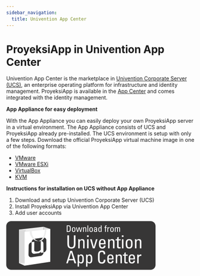 ```yaml
---
sidebar_navigation:
  title: Univention App Center
---
```


# ProyeksiApp in Univention App Center

Univention App Center is the marketplace in [Univention Corporate Server (UCS)](https://www.univention.com/products/ucs/), an enterprise operating platform for infrastructure and identity management. ProyeksiApp is available in the [App Center]( https://www.univention.com/appid/openproject/) and comes integrated with the identity management.


**App Appliance for easy deployment**

With the App Appliance you can easily deploy your own ProyeksiApp server in a virtual environment. The App Appliance consists of UCS and ProyeksiApp already pre-installed. The UCS environment is setup with only a few steps. Download the official ProyeksiApp virtual machine image in one of the following formats:

* [VMware](https://appcenter.software-univention.de/univention-apps/current/openproject/Univention-App-openproject-vmware.zip)
* [VMware ESXi](https://appcenter.software-univention.de/univention-apps/current/openproject/Univention-App-openproject-ESX.ova)
* [VirtualBox](https://appcenter.software-univention.de/univention-apps/current/openproject/Univention-App-openproject-virtualbox.ova)
* [KVM](https://appcenter.software-univention.de/univention-apps/current/openproject/Univention-App-openproject-KVM.qcow2)

**Instructions for installation on UCS without App Appliance**

1. Download and setup Univention Corporate Server (UCS)
2. Install ProyeksiApp via Univention App Center
3. Add user accounts

[![Available in Univention App Center](logo_uac_final.svg)](https://www.univention.com/appid/openproject)
